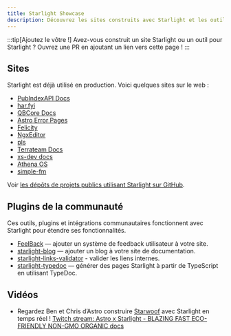 ```yaml
---
title: Starlight Showcase
description: Découvrez les sites construits avec Starlight et les outils communautaires qui étendent Starlight !
---
```


:::tip[Ajoutez le vôtre !]
Avez-vous construit un site Starlight ou un outil pour Starlight ?
Ouvrez une PR en ajoutant un lien vers cette page !
:::

## Sites

Starlight est déjà utilisé en production. Voici quelques sites sur le web :

- [PubIndexAPI Docs](https://docs.pubindexapi.com/)
- [har.fyi](https://har.fyi/)
- [QBCore Docs](https://brycerussell.github.io/qbcore-docs/)
- [Astro Error Pages](https://astro-error-page-documentation.vercel.app/)
- [Felicity](https://felicity.pages.dev/)
- [NgxEditor](https://sibiraj-s.github.io/ngx-editor/)
- [pls](https://dhruvkb.github.io/pls)
- [Terrateam Docs](https://terrateam.io/docs)
- [xs-dev docs](https://xs-dev.js.org)
- [Athena OS](https://www.athenaos.org)
- [simple-fm](https://simple.arciniega.one)

Voir [les dépôts de projets publics utilisant Starlight sur GitHub](https://github.com/withastro/starlight/network/dependents).

## Plugins de la communauté

Ces outils, plugins et intégrations communautaires fonctionnent avec Starlight pour étendre ses fonctionnalités.


- [FeelBack](https://www.feelback.dev/blog/new-astro-starlight-integration/) — ajouter un système de feedback utilisateur à votre site.
- [starlight-blog](https://github.com/HiDeoo/starlight-blog) — ajouter un blog à votre site de documentation.
- [starlight-links-validator](https://github.com/HiDeoo/starlight-links-validator) - valider les liens internes.
- [starlight-typedoc](https://github.com/HiDeoo/starlight-typedoc) — générer des pages Starlight à partir de TypeScript en utilisant TypeDoc.

## Vidéos

- Regardez Ben et Chris d’Astro construire [Starwoof](https://starwoof.vercel.app/) avec Starlight en temps réel ! [Twitch stream: Astro x Starlight - BLAZING FAST ECO-FRIENDLY NON-GMO ORGANIC docs](https://www.twitch.tv/videos/1841159960)
